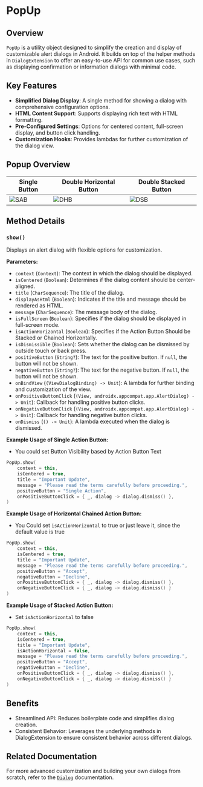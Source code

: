 # PopUp

## Overview
`PopUp` is a utility object designed to simplify the creation and display of customizable alert dialogs in Android. It builds on top of the helper methods in `DialogExtension` to offer an easy-to-use API for common use cases, such as displaying confirmation or information dialogs with minimal code.

## Key Features
- **Simplified Dialog Display**: A single method for showing a dialog with comprehensive configuration options.
- **HTML Content Support**: Supports displaying rich text with HTML formatting.
- **Pre-Configured Settings**: Options for centered content, full-screen display, and button click handling.
- **Customization Hooks**: Provides lambdas for further customization of the dialog view.

## Popup Overview
| Single Button                                                                                        | Double Horizontal Button                                                                             | Double Stacked Button                                                                                |
|------------------------------------------------------------------------------------------------------|------------------------------------------------------------------------------------------------------|------------------------------------------------------------------------------------------------------|
| ![SAB](https://res.cloudinary.com/dmduc9apd/image/upload/v1730968102/Popup/qow3f9cljfeb727pwnae.gif) | ![DHB](https://res.cloudinary.com/dmduc9apd/image/upload/v1730968101/Popup/cs07adpeu3gfr1wvtqjm.gif) | ![DSB](https://res.cloudinary.com/dmduc9apd/image/upload/v1730968102/Popup/eunbctkhwfrbltrmt66g.gif) |


## Method Details

### `show()`
Displays an alert dialog with flexible options for customization.

**Parameters:**
- `context` (`Context`): The context in which the dialog should be displayed.
- `isCentered` (`Boolean`): Determines if the dialog content should be center-aligned.
- `title` (`CharSequence`): The title of the dialog.
- `displayAsHtml` (`Boolean`): Indicates if the title and message should be rendered as HTML.
- `message` (`CharSequence`): The message body of the dialog.
- `isFullScreen` (`Boolean`): Specifies if the dialog should be displayed in full-screen mode.
- `isActionHorizontal` (`Boolean`): Specifies if the Action Button Should be Stacked or Chained Horizontally.
- `isDismissible` (`Boolean`): Sets whether the dialog can be dismissed by outside touch or back press.
- `positiveButton` (`String?`): The text for the positive button. If `null`, the button will not be shown.
- `negativeButton` (`String?`): The text for the negative button. If `null`, the button will not be shown.
- `onBindView` (`(ViewDialogBinding) -> Unit`): A lambda for further binding and customization of the view.
- `onPositiveButtonClick` (`(View, androidx.appcompat.app.AlertDialog) -> Unit`): Callback for handling positive button clicks.
- `onNegativeButtonClick` (`(View, androidx.appcompat.app.AlertDialog) -> Unit`): Callback for handling negative button clicks.
- `onDismiss` (`() -> Unit`): A lambda executed when the dialog is dismissed.

**Example Usage of Single Action Button:**
- You could set Button Visibility based by Action Button Text

```kotlin
PopUp.show(
    context = this,
    isCentered = true,
    title = "Important Update",
    message = "Please read the terms carefully before proceeding.",
    positiveButton = "Single Action",
    onPositiveButtonClick = { _, dialog -> dialog.dismiss() },
)
```

**Example Usage of Horizontal Chained Action Button:**
- You Could set `isActionHorizontal` to true or just leave it, since the default value is true

```kotlin
PopUp.show(
    context = this,
    isCentered = true,
    title = "Important Update",
    message = "Please read the terms carefully before proceeding.",
    positiveButton = "Accept",
    negativeButton = "Decline",
    onPositiveButtonClick = { _, dialog -> dialog.dismiss() },
    onNegativeButtonClick = { _, dialog -> dialog.dismiss() }
)
```

**Example Usage of Stacked Action Button:**
- Set `isActionHorizontal` to false

```kotlin
PopUp.show(
    context = this,
    isCentered = true,
    title = "Important Update",
    isActionHorizontal = false,
    message = "Please read the terms carefully before proceeding.",
    positiveButton = "Accept",
    negativeButton = "Decline",
    onPositiveButtonClick = { _, dialog -> dialog.dismiss() },
    onNegativeButtonClick = { _, dialog -> dialog.dismiss() }
)
```

## Benefits
- Streamlined API: Reduces boilerplate code and simplifies dialog creation.
- Consistent Behavior: Leverages the underlying methods in DialogExtension to ensure consistent behavior across different dialogs.

## Related Documentation
For more advanced customization and building your own dialogs from scratch, refer to the [`Dialog`](./Dialog.md) documentation.